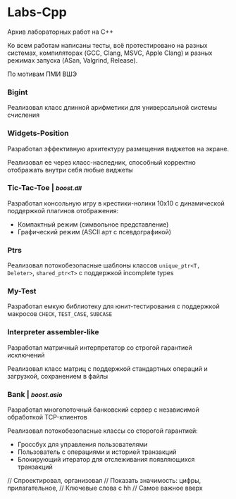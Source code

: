 # Labs-Cpp
Архив лабораторных работ на С++

Ко всем работам написаны тесты, всё протестировано на разных системах, компиляторах (GCC, Clang, MSVC, Apple Clang) и разных режимах запуска (ASan, Valgrind, Release). 

По мотивам ПМИ ВШЭ

### Bigint
Реализовал класс длинной арифметики для универсальной системы счисления

### Widgets-Position
Разработал эффективную архитектуру размещения виджетов на экране.

Реализовал ее через класс-наследник, способный корректно отображать внутри себя любые виджеты

### Tic-Tac-Toe | <small>_boost.dll_</small>

Разработал консольную игру в крестики-нолики 10x10 с динамической поддержкой плагинов отображения:
* Компактный режим (символьное представление)
* Графический режим (ASCII арт с псевдографикой)

### Ptrs
Реализовал потокобезопасные шаблоны классов `unique_ptr<T, Deleter>`, `shared_ptr<T>` с поддержкой incomplete types

### My-Test 
Разработал емкую библиотеку для юнит-тестирования с поддержкой макросов `CHECK`, `TEST_CASE`, `SUBCASE`

### Interpreter assembler-like
Разработал матричный интерпретатор со строгой гарантией исключений

Реализовал класс матриц с поддержкой стандартных операций и загрузкой, сохранением в файлы

### Bank | <small>_boost.asio_</small>

Разработал многопоточный банковский сервер с независимой обработкой TCP-клиентов

Реализовал потокобезопасные классы со сторогой гарантией: 
* Гроссбух для управления пользователями
* Пользователь с операциями и историей транзакций
* Блокирующий итератор для отслеживания появляющихся транзакций



// Спроектировал, организовал
// Показать значимость: цифры, прилагательное,
// Ключевые слова с hh
// Самое важное вверх